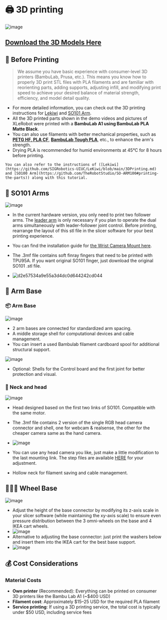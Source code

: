# 🖨️ 3D printing


![image](https://github.com/user-attachments/assets/293de41b-8f79-49eb-af0a-822879e9b5a0)

## [Download the 3D Models Here](https://github.com/Vector-Wangel/XLeRobot/tree/main/hardware)

## 🤔 Before Printing 

> We assume you have basic experience with consumer-level 3D printers (BambuLab, Prusa, etc.). This means you know how to properly 3D print STL files with PLA filaments and are familiar with reorienting parts, adding supports, adjusting infill, and modifying print speed to achieve your desired balance of material strength, efficiency, and model detail quality.
> 
- For more detailed information, you can check out the 3D printing instructions for [Lekiwi](https://github.com/SIGRobotics-UIUC/LeKiwi/blob/main/3DPrinting.md) and [SO101 Arm](https://github.com/TheRobotStudio/SO-ARM100#printing-the-parts).
- All the 3D printed parts shown in the demo videos and pictures of XLeRobot were printed with a **BambuLab A1 using BambuLab PLA Matte Black**.
- You can also use filaments with better mechanical properties, such as [**PETG HF, PLA CF**](https://us.store.bambulab.com/products/pla-cf), [**BambuLab Tough PLA**](https://us.store.bambulab.com/products/pla-tough-upgrade), etc., to enhance the arm's strength.
- Drying PLA is recommended for humid environments at 45°C for 8 hours before printing.


```{note}
You can also refer to the instructions of ([Lekiwi](https://github.com/SIGRobotics-UIUC/LeKiwi/blob/main/3DPrinting.md) and [SO100 Arm](https://github.com/TheRobotStudio/SO-ARM100#printing-the-parts)) along with this tutorial.
```

## 🖖 SO101 Arms

![image](https://github.com/user-attachments/assets/23e253d0-2049-4b72-ac40-394c70b16849)


- In the current hardware version, you only need to print two follower arms. The [leader arm](https://github.com/TheRobotStudio/SO-ARM100/tree/main?tab=readme-ov-file#printing-the-parts) is only necessary if you plan to operate the dual arms simultaneously with leader-follower joint control. Before printing, rearrange the layout of this stl file in the slicer software for your best printing experience.
- You can find the installation guide for [the Wrist Camera Mount here](https://github.com/TheRobotStudio/SO-ARM100/tree/main/Optional/SO101_Wrist_Cam_Hex-Nut_Mount_32x32_UVC_Module).

- The .3mf file contains soft finray fingers that need to be printed with TPU95A. If you want original SO101 finger, just download the original SO101 .stl file.
- ![d2e57534a9e55a3d4dc0d644242cd044](https://github.com/user-attachments/assets/8d095541-d98f-4af8-a43c-028baae0d375)

## 🦾 Arm Base

### 📦 Arm Base

![image](https://github.com/user-attachments/assets/33e77b51-c070-4fbf-8487-30af3721f239)

- 2 arm bases are connected for standardized arm spacing.
- A middle storage shell for computational devices and cable management.
- You can insert a used Bambulab filament cardboard spool for additional structural support.

![image](https://github.com/user-attachments/assets/91491f62-a466-4421-ac9b-db3492849a89")

- Optional: Shells for the Control board and the first joint for better protection and visual.


### 🐼 Neck and head

![image](https://github.com/user-attachments/assets/8c73ae22-e5eb-4488-b20c-54b0ce25c9c1)

- Head designed based on the first two links of SO101. Compatible with the same motor.
- The .3mf file contains 2 version of the single RGB head camera connector and shell, one for webcam & realsense, the other for the cheaper camera same as the hand camera. 

- ![image](https://github.com/user-attachments/assets/73f357b1-dc40-437a-9cc6-d4a4dc2f5435)
- You can use any head camera you like, just make a little modification to the last mounting link. The step files are available [HERE](https://github.com/Vector-Wangel/XLeRobot/tree/main/hardware/step) for your adjustment. 
- Hollow neck for filament saving and cable management.


## 🧑‍🦼‍➡️ Wheel Base

![image](https://github.com/user-attachments/assets/c51bcbb2-8a97-4066-8876-31f11537fff4)

- Adjust the height of the base connector by modifying its z-axis scale in your slicer software (while maintaining the xy-axis scale) to ensure even pressure distribution between the 3 omni-wheels on the base and 4 IKEA cart wheels.
- ![image](https://github.com/user-attachments/assets/eff69573-badc-46b2-b66f-c28174090598)
- Alternative to adjusting the base connector: just print the washers below and insert them into the IKEA cart for the best base support.
- ![image](https://github.com/user-attachments/assets/e603a529-0690-4ce0-8d3b-381af0c86155)






## 💰 Cost Considerations

### Material Costs

* **Own printer** (Recommended): Everything can be printed on consumer 3D printers like the Bambu Lab A1 (~$400 USD)
* **Filament cost**: Approximately $15–25 USD for the required PLA filament
* **Service printing**: If using a 3D printing service, the total cost is typically under $50 USD, including service fees


